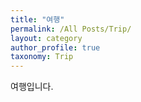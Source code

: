 ```yaml
---
title: "여행"
permalink: /All Posts/Trip/
layout: category
author_profile: true
taxonomy: Trip
---
```


여행입니다.
